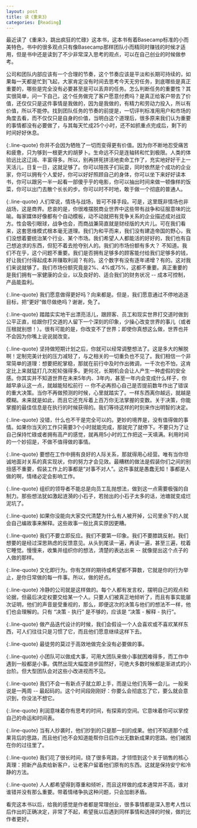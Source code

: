 ```yaml
---
layout: post
title: 读《重来3》
categories: [Reading]
---
```


最近读了《重来3，跳出疯狂的忙碌》这本书，这本书有着Basecamp标准的小而美特色，书中的很多观点只有像Basecamp那样团队小而精同时赚钱的时候才适用，但是书中还是读到了不少非常深入思考的观点，可以在自己创业的时候做参考。

公司和团队内部应该有一个合理的节奏，这个节奏应该是平淡和长期可持续的，如果每一天都是忙到飞起，大家肯定没有时间去思考今天无穷任务，到底哪些是真正重要的，哪些是完全没有必要甚至是可以丢弃的任务。怎么判断任务的重要性？其实很简单，问一下自己，这个任务做完了客户愿意付费吗？是真正给客户带去了价值，还仅仅只是这件事情是我做的，因为是我做的，有精力和劳动力投入，所以有价值，所以不能停。找到团队任务的节奏的前提是，一切评判标准用用户和市场的角度去看，而不仅仅只是自身的价值，当明白这个道理后，很多原来我们认为重要的事情都没有必要做了，与其每天忙成25个小时，还不如抓重点完成后，剩下的时间好好休息。

{:.line-quote}
你并不会因为牺牲了一切而变得更有价值。因为你不断地忍受痛苦和疲惫，只为够到一根更大的胡萝卜。生命远不只是连轴转和忙到极限。人类的体验远比这辽阔、丰富得多。所以，别再拼死拼活地卖命工作了，充实地好好干上一天活儿，日复一日，这就足够了。你可以陪孩子们玩耍，同时依然是个成功的企业家，你可以拥有个人爱好，你可以好好照顾自己的身体，你可以坐下来好好读本书，你可以跟另一半一起看一部傻乎乎的电影，你可以抽出时间来做一顿像样的饭菜，你可以出门去散个长长的步。你可以时不时地，敢于做一个彻底的普通人。

{:.line-quote}
人们常说，情场与战场，皆可不择手段。可是，这里既非情场也非战场，这是商界。悲哀的是，你很难摆脱商业世界中这些带有战争和征服意味的比喻。每家媒体好像都有个自动模板，动不动就把有竞争关系的企业描述成对战双方。性会吸引眼球，战争也会，而商战兼简直就是财经版的大片儿。可在我们看来，这套思维模式根本毫无道理。我们为和平而来，我们没有建造帝国的野心，我们没想着要统治某个行业、某个市场。我们希望人人都能活的好好的，我们也有自己想追求的东西，但犯不着去抢夺别人的。我们的市场份额有多大？ 不知道。我们不在乎，这个问题不重要。我们是否拥有足够多的顾客能付给我们足够多的钱，好让我们付得起成本并赚取利润？有的。这个数字有没有逐年递增？有的。这对我们来说就够了。我们市场份额究竟是2%、4%或75%，这都不重要。真正重要的是我们拥有一家健康的企业，以及良好的、适合我们的财务状况 -- 成本可控制，产品能盈利。

{:.line-quote}
我们愿意做得更好吗？向来都是。但是，我们愿意通过不停地追逐目标，把“更好”做尽做绝吗？谢谢，免了。

{:.line-quote}
踏踏实实地干出漂亮活儿，跟顾客、员工和现实世界打交道时做到公平正直，给跟你打交道的人留下一个深刻的印象，少操心改变世界的事儿（或者压根就别想！）。很有可能的是，你改变不了世界；即使你真想这么做，世界也并不会因为你嘴上说说就改变。

{:.line-quote}
坚持做短期计划之后，你就可以经常调整想法了。这是多大的解脱啊！定制完美计划的压力减轻了，与之相关的一切重负也不见了。我们相信一个非常简单的道理：想要把舵掌稳，那就在前行中及时作出微调，一千次也不怕，这肯定比上来就猛打几次舵轮强得多。更何况，长期机会会让人产生一种虚假的安全感。你其实并不知道世界在未来5年内、3年内，甚至一年内会变成什么样子，你越早承认这一点，就越能轻松前行 -- 你不必再担心自己是否提前数年作出了错误的重大决策。当你不再做预测的时候，心里就踏实了。一样东西离你越远，就越是模糊。未来就是如此，而且它还充斥着上百万你无法掌握的变数。关于决策，你能掌握的最佳信息是在执行的时候获得的。我们等待这样的时刻来作出明智的决定。

{:.line-quote}
没错，什么也不干是完全可以的。更妙的境界是，没有值得做的事情。如果你当天的工作只需要3个小时就能完成，那就完了就停下。不要只为了让自己保持忙碌或者拥有高产的感觉，就再用5小时的工作把这一天填满。利用时间的一个妙招是，不做不值得做的事情。

{:.line-quote}
要想在工作中拥有良好的人际关系，那就得用心经营。唯有当你坦诚地面对关系的真实现状，你的努力才会见效。最糟糕的做法是假装你们之间的别扭感不重要，假装工作上的事都是“对事不对人”。这件事就是愚蠢无知！事都是人做的啊，情绪必定会影响工作。

{:.line-quote}
组织的领导者不能总是向员工乱抛想法，做到这一点需要极强的自制力。那些想法犹如激起涟漪的小石子，若抛出的小石子太多的话，池塘就变成烂泥坑了。

{:.line-quote}
如果你没能向大家交代清楚为什么有人被开掉，公司里余下的人就会自己编故事来解释。这些故事一般比真实原因更糟。

{:.line-quote}
我们不要立即反应。我们不要第一印象。我们不要膝跳反射。我们想要的是经过深思熟虑的反馈意见。从头到尾读一遍，再读一遍，甚至三遍，枕着它睡觉。慢慢来，收集并组织你的想法，清楚的表达出来 -- 就像提出这个点子的人做的那样。

{:.line-quote}
文化即行为。你有怎样的期待或希望都不算数，它就是你的行为举止，是你日常做的每一件事。所以，做的好点。

{:.line-quote}
冷静的公司就是这样做的。每个人都有发言权，摆明自己的观点和论据，但最后决定权要交给某一个人。只要人们被真正地倾听了，而且有事实能屡次证明，他们的声音是受重视的，那么，即便这次的决策与他们的想法不一样，他们也会理解的。只有 “决策 - 执行” 是不够的，应该是 “决策 - 解释 - 执行”。

{:.line-quote}
做产品迭代设计的时候，我们会假设一个人会喜欢或不喜欢某样东西，可人们往往只是习惯了它，而且他们愿意继续这样下去。

{:.line-quote}
最徒劳的莫过于高效地做完全没有必要做的事。

{:.line-quote}
小团队可以做成大事，可用大团队来做小事就困难得多，而工作中遇到一般都是小事。偶然出现大幅度进步固然好，可绝大多数时候都是渐进式的小台阶。但大型团队会对这些小改进视而不见。

{:.line-quote}
我们不会一有新点子就立即上手，而是让他们先等一会儿。一般来说是一两周 -- 最起码的。这个时间段刚刚好：你要么会彻底忘了它，要么就会意识到，你没法不想它。

{:.line-quote}
利润意味着你有思考的时间，有探索的空间。它意味着你可以掌控自己的命运和时间表。

{:.line-quote}
当有人抄袭时，他们抄到的只是那一刻的成果。他们不知道那个成果背后的思路，而且他们也不会知道能帮你日后作出无数新成果的思路。他们被困在你的过往里了。

{:.line-quote}
我们花了很长时间，绕了很多弯路，才领悟到这个关于销售的核心真理：把新产品卖给新客户，让老客户留着他们原有的东西。这就是保持安宁和冷静的方法。

{:.line-quote}
人人都希望得到尊重和倾听，而且这样做的成本通常并不高，谁对谁错并没有那么重要。带着情绪争执这种问题，只会加剧矛盾。

看完这本书以后，给我的感觉是作者都是常理创业，很多事情都是深入思考人性以后作出的正确决定，非常了不起，希望我以后遇到同样事情和选择的时候，做的比作者更好。

